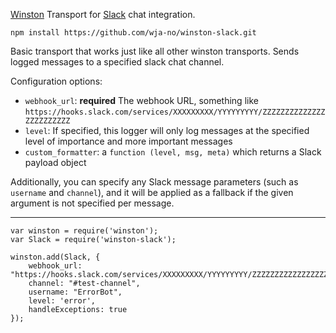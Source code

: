 [Winston](https://github.com/winstonjs/winston) Transport for
[Slack](https://slack.com/) chat integration.

    npm install https://github.com/wja-no/winston-slack.git

Basic transport that works just like all other winston transports. Sends logged
messages to a specified slack chat channel.

Configuration options:

 * `webhook_url`: **required** The webhook URL, something like
   `https://hooks.slack.com/services/XXXXXXXXX/YYYYYYYYY/ZZZZZZZZZZZZZZZZZZZZZZZZ`
 * `level`: If specified, this logger will only log messages at the specified
   level of importance and more important messages
 * `custom_formatter`: a `function (level, msg, meta)` which returns a Slack
   payload object

Additionally, you can specify any Slack message parameters (such as `username`
and `channel`), and it will be applied as a fallback if the given argument is
not specified per message.

---

    var winston = require('winston');
    var Slack = require('winston-slack');

    winston.add(Slack, {
        webhook_url: "https://hooks.slack.com/services/XXXXXXXXX/YYYYYYYYY/ZZZZZZZZZZZZZZZZZZZZZZZZ",
        channel: "#test-channel",
        username: "ErrorBot",
        level: 'error',
        handleExceptions: true
    });
